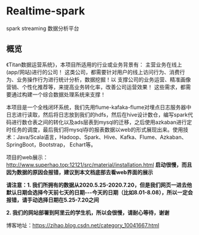 # Realtime-spark
spark streaming 数据分析平台
## 概览

《Titan数据运营系统》，本项目所适用的行业或业务背景有： 主营业务在线上(app/网站)进行的公司！ 这类公司，都需要针对用户的线上访问行为、消费行为、业务操作行为进行统计分析，数据挖掘！以 支撑公司的业务运营、精准画像营销、个性化推荐等，来提高业务转化率，改善公司运营效果！ 这些需求，都需要通过构建一个综合数据处理系统来支撑！

本项目是一个全栈闭环系统，我们先用flume-kafaka-flume对埋点日志服务器中日志进行读取，然后将日志放到我们的hdfs，然后在hive设计数仓，编写spark代码进行数仓表之间的转化以及ads层表到mysql的迁移，之后使用azkaban进行定时任务的调度，最后我们将mysql存的报表数据以web的形式展现出来。使用技术：Java/Scala语言，Hadoop、Spark、Hive、Kafka、Flume、Azkaban、SpringBoot，Bootstrap， Echart等。

项目的web展示：http://www.superhao.top:12121/src/material/installation.html **启动很慢，而且因为数据的原因会报错，建议到本文档底部去看web界面的展示**

**请注意：1. 我们所拥有的数据从2020.5.25-2020.7.20，但是我们网页一进去他默认日期会选择今天前七天的日期---今天的日期（比如8.01-8.08），所以一定会报错，请手动选择日期在5.25-7.20之间**

**2. 我们的网站部署到阿里云的学生机，所以会很慢，请耐心等待，谢谢**

博客地址：https://zihao.blog.csdn.net/category_10041667.html
